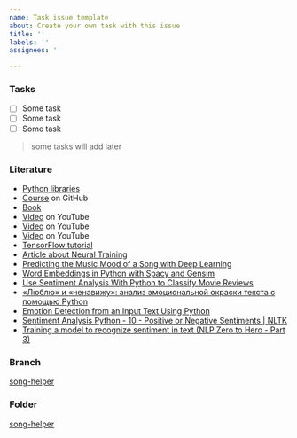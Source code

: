 ```yaml
---
name: Task issue template
about: Create your own task with this issue
title: ''
labels: ''
assignees: ''

---
```


### Tasks

- [ ] Some task
- [ ] Some task
- [ ] Some task

> some tasks will add later

### Literature

- [Python libraries](https://github.com/vinta/awesome-python)
- [Course](https://lab.github.com/everydeveloper/advance-tensorflow) on GitHub
- [Book](https://t.me/techrocksarchive/1289)
- [Video](https://www.youtube.com/watch?v=WFYxpi3O950) on YouTube
- [Video](https://www.youtube.com/watch?v=iIOKHKwi2TE) on YouTube
- [Video](https://www.youtube.com/watch?v=kUDOcl9anxU) on YouTube
- [TensorFlow tutorial](https://www.youtube.com/watch?v=tPYj3fFJGjk)
- [Article about Neural Training](https://hackernoon.com/how-to-create-a-simple-neural-network-using-python-6o2d33yo)
- [Predicting the Music Mood of a Song with Deep Learning](https://towardsdatascience.com/predicting-the-music-mood-of-a-song-with-deep-learning-c3ac2b45229e)
- [Word Embeddings in Python with Spacy and Gensim](https://www.shanelynn.ie/word-embeddings-in-python-with-spacy-and-gensim/)
- [Use Sentiment Analysis With Python to Classify Movie Reviews](https://realpython.com/sentiment-analysis-python/#using-natural-language-processing-to-preprocess-and-clean-text-data)
- [«Люблю» и «ненавижу»: анализ эмоциональной окраски текста с помощью Python](https://proglib.io/p/lyublyu-i-nenavizhu-analiz-emocionalnoy-okraski-teksta-s-pomoshchyu-python-2020-11-13)
- [Emotion Detection from an Input Text Using Python](https://oindrilasen.com/2020/08/emotion-detection-from-an-input-text-using-python/)
- [Sentiment Analysis Python - 10 - Positive or Negative Sentiments | NLTK](https://www.youtube.com/watch?v=HtYweBOCp7A)
- [Training a model to recognize sentiment in text (NLP Zero to Hero - Part 3)](https://www.youtube.com/watch?v=Y_hzMnRXjhI&list=PLQY2H8rRoyvzDbLUZkbudP-MFQZwNmU4S&index=4)

### Branch

[song-helper](https://github.com/mezidia/song-helper/tree/song-helper)

### Folder

[song-helper](https://github.com/mezidia/song-helper/tree/song-helper/song-helper)
